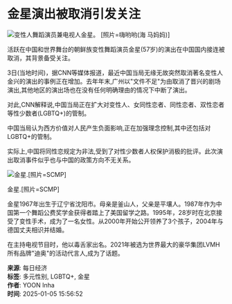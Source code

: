 # 金星演出被取消引发关注

![变性人舞蹈演员兼电视人金星。 [照片=嗨哟哟(海 马妈妈)]](https://wimg.mk.co.kr/news/cms/202501/05/news-p.v1.20250105.af4b50bfaa804fa6845d5f0959441d7f_P1.png)

活跃在中国和世界舞台的朝鲜族变性舞蹈演员金星(57岁)的演出在中国国内接连被取消，其背景备受关注。

3日(当地时间)，据CNN等媒体报道，最近中国当局无缘无故突然取消著名变性人金兴的演出的事例正在增加。去年年末,广州以"文件不足"为由取消了晋兴的剧场演出,其他地区的演出场也在没有任何明确理由的情况下中断了演出。

对此,CNN解释说,中国当局正在扩大对变性人、女同性恋者、同性恋者、双性恋者等性少数者(LGBTQ+)的管制。

中国当局认为西方价值对人民产生负面影响,正在加强理念控制,其中还包括对LGBTQ+的管制。

实际上,中国将同性恋规定为非法,受到了对性少数者人权保护消极的批评。此次演出取消事件似乎也与中国的政策方向不无关系。

![金星.[照片=SCMP]](https://wimg.mk.co.kr/news/cms/202501/05/news-p.v1.20250105.bf725476c37843bcbd7c7c95e6a0bc33_P1.jpg)

金星.[照片=SCMP]

金星1967年出生于辽宁省沈阳市。母亲是釜山人，父亲是平壤人。1987年作为中国第一个舞蹈公费奖学金获得者踏上了美国留学之路。1995年，28岁时在北京接受了变性手术，成为了一名女性。从2000年开始公开领养了3个孩子，2004年与德国丈夫相识并结婚。

在主持电视节目时，他以毒舌家出名。2021年被选为世界最大的豪华集团LVMH所有品牌"迪奥"的活动代言人,成为了话题。

**来源**: 每日经济  
**标签**: 多元性别, LGBTQ+, 金星  
**作者**: YOON Inha  
**时间**: 2025-01-05 15:56:52